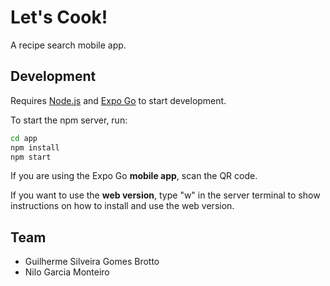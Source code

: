 # Let's Cook!

A recipe search mobile app.

## Development

Requires [Node.js](https://nodejs.org/en/download) and [Expo Go](https://docs.expo.dev/get-started/installation/) to start development.

To start the npm server, run:

```bash
cd app
npm install
npm start
```

If you are using the Expo Go **mobile app**, scan the QR code.

If you want to use the **web version**, type "w" in the server terminal to show instructions on how to install and use the web version.


## Team

- Guilherme Silveira Gomes Brotto
- Nilo Garcia Monteiro

